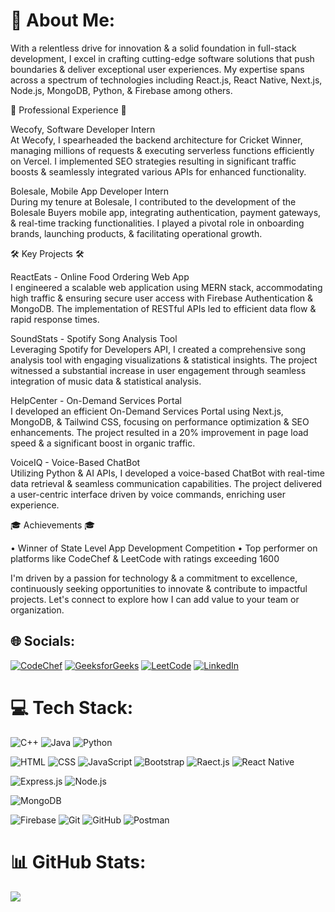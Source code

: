 # 💫 About Me:
With a relentless drive for innovation & a solid foundation in full-stack development, I excel in crafting cutting-edge software solutions that push boundaries & deliver exceptional user experiences. My expertise spans across a spectrum of technologies including React.js, React Native, Next.js, Node.js, MongoDB, Python, & Firebase among others.

💼 Professional Experience 💼

Wecofy, Software Developer Intern<br>
At Wecofy, I spearheaded the backend architecture for Cricket Winner, managing millions of requests & executing serverless functions efficiently on Vercel. I implemented SEO strategies resulting in significant traffic boosts & seamlessly integrated various APIs for enhanced functionality.

Bolesale, Mobile App Developer Intern<br>
During my tenure at Bolesale, I contributed to the development of the Bolesale Buyers mobile app, integrating authentication, payment gateways, & real-time tracking functionalities. I played a pivotal role in onboarding brands, launching products, & facilitating operational growth.

🛠️ Key Projects 🛠️

ReactEats - Online Food Ordering Web App<br>
I engineered a scalable web application using MERN stack, accommodating high traffic & ensuring secure user access with Firebase Authentication & MongoDB. The implementation of RESTful APIs led to efficient data flow & rapid response times.

SoundStats - Spotify Song Analysis Tool<br>
Leveraging Spotify for Developers API, I created a comprehensive song analysis tool with engaging visualizations & statistical insights. The project witnessed a substantial increase in user engagement through seamless integration of music data & statistical analysis.

HelpCenter - On-Demand Services Portal<br>
I developed an efficient On-Demand Services Portal using Next.js, MongoDB, & Tailwind CSS, focusing on performance optimization & SEO enhancements. The project resulted in a 20% improvement in page load speed & a significant boost in organic traffic.

VoiceIQ - Voice-Based ChatBot<br>
Utilizing Python & AI APIs, I developed a voice-based ChatBot with real-time data retrieval & seamless communication capabilities. The project delivered a user-centric interface driven by voice commands, enriching user experience.

🎓 Achievements 🎓

• Winner of State Level App Development Competition
• Top performer on platforms like CodeChef & LeetCode with ratings exceeding 1600

I'm driven by a passion for technology & a commitment to excellence, continuously seeking opportunities to innovate & contribute to impactful projects. Let's connect to explore how I can add value to your team or organization.


## 🌐 Socials:
[![CodeChef](https://img.shields.io/badge/Codechef-%23B92B27.svg?&style=for-the-badge&logo=Codechef&logoColor=white)](https://www.codechef.com/users/navedkhan) [![GeeksforGeeks](https://img.shields.io/badge/GeeksforGeeks-298D46?style=for-the-badge&logo=geeksforgeeks&logoColor=white)](https://auth.geeksforgeeks.org/user/navedkhan19032002) [![LeetCode](https://img.shields.io/badge/-LeetCode-FFA116?style=for-the-badge&logo=LeetCode&logoColor=black)](https://leetcode.com/navedkhan/) [![LinkedIn](https://img.shields.io/badge/LinkedIn-0077B5?style=for-the-badge&logo=linkedin&logoColor=white)](https://www.linkedin.com/in/navedkhan2002/) 

# 💻 Tech Stack:
![C++](https://img.shields.io/badge/C%2B%2B-00599C?style=for-the-badge&logo=c%2B%2B&logoColor=white) ![Java](https://img.shields.io/badge/Java-ED8B00?style=for-the-badge&logo=openjdk&logoColor=white) ![Python](https://img.shields.io/badge/Python-3776AB?style=for-the-badge&logo=python&logoColor=white)

![HTML](https://img.shields.io/badge/HTML5-E34F26?style=for-the-badge&logo=html5&logoColor=white) ![CSS](https://img.shields.io/badge/CSS3-1572B6?style=for-the-badge&logo=css3&logoColor=white) ![JavaScript](https://img.shields.io/badge/JavaScript-323330?style=for-the-badge&logo=javascript&logoColor=F7DF1E) ![Bootstrap](https://img.shields.io/badge/Bootstrap-563D7C?style=for-the-badge&logo=bootstrap&logoColor=white) ![Raect.js](https://img.shields.io/badge/React-20232A?style=for-the-badge&logo=react&logoColor=61DAFB) ![React Native](https://img.shields.io/badge/react_native-%2320232a.svg?style=for-the-badge&logo=react&logoColor=%2361DAFB)

![Express.js](https://img.shields.io/badge/Express.js-404D59?style=for-the-badge) ![Node.js](https://img.shields.io/badge/Node.js-43853D?style=for-the-badge&logo=node.js&logoColor=white)

![MongoDB](https://img.shields.io/badge/MongoDB-4EA94B?style=for-the-badge&logo=mongodb&logoColor=white)

![Firebase](https://img.shields.io/badge/Firebase-039BE5?style=for-the-badge&logo=Firebase&logoColor=white) ![Git](https://img.shields.io/badge/git-%23F05033.svg?style=for-the-badge&logo=git&logoColor=white) ![GitHub](https://img.shields.io/badge/github-%23121011.svg?style=for-the-badge&logo=github&logoColor=white) ![Postman](https://img.shields.io/badge/Postman-FF6C37?style=for-the-badge&logo=postman&logoColor=white)

# 📊 GitHub Stats:
![](https://github-readme-stats.vercel.app/api/top-langs/?username=navedkhan1903&theme=dark&hide_border=true&include_all_commits=false&count_private=false&layout=compact)
